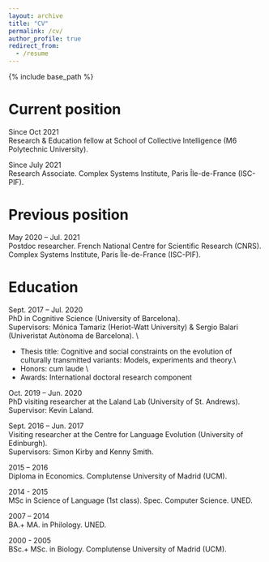 ```yaml
---
layout: archive
title: "CV"
permalink: /cv/
author_profile: true
redirect_from:
  - /resume
---
```


{% include base_path %}

Current position
======

Since Oct 2021 \
Research & Education fellow at School of Collective Intelligence (M6 Polytechnic University).

Since July 2021	\
Research Associate. Complex Systems Institute, Paris Île-de-France (ISC-PIF).

Previous position
======

May 2020 – Jul. 2021	\
Postdoc researcher. French National Centre for Scientific Research (CNRS). Complex Systems Institute, Paris Île-de-France (ISC-PIF).

Education
======

Sept. 2017 – Jul. 2020	\
PhD in Cognitive Science (University of Barcelona). \
Supervisors: Mónica Tamariz (Heriot-Watt University) & Sergio Balari (Univeristat Autònoma de Barcelona). \ 
* Thesis title: Cognitive and social constraints on the evolution of culturally transmitted variants: Models, experiments and theory.\
* Honors: cum laude \
* Awards: International doctoral research component

<!-- 2022 – in progress.	MSc. Computational and Mathematical Engineering (Universitat Oberta
de Catalunya). -->

Oct. 2019 – Jun. 2020		\
PhD visiting researcher at the Laland Lab (University of St. Andrews). \
Supervisor: Kevin Laland.

Sept. 2016 – Jun. 2017	\
Visiting researcher at the Centre for Language Evolution (University of Edinburgh). \
Supervisors: Simon Kirby and Kenny Smith.

2015 – 2016		\
Diploma in Economics. Complutense University of Madrid (UCM).

2014 - 2015	\
MSc in Science of Language (1st class). Spec. Computer Science. UNED.

2007 – 2014	\
BA.+ MA. in Philology. UNED.

2000 - 2005		\
BSc.+ MSc. in Biology. Complutense University of Madrid (UCM).

